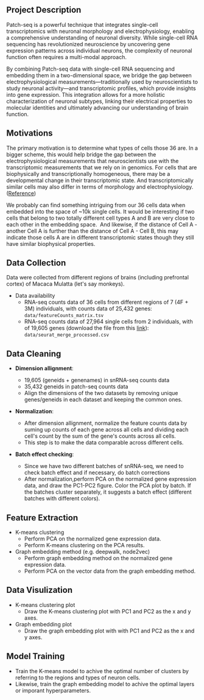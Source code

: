 ## Project Description
Patch-seq is a powerful technique that integrates single-cell transcriptomics with neuronal morphology and electrophysiology, enabling a comprehensive understanding of neuronal diversity. While single-cell RNA sequencing has revolutionized neuroscience by uncovering gene expression patterns across individual neurons, the complexity of neuronal function often requires a multi-modal approach. 

By combining Patch-seq data with single-cell RNA sequencing and embedding them in a two-dimensional space, we bridge the gap between electrophysiological measurements—traditionally used by neuroscientists to study neuronal activity—and transcriptomic profiles, which provide insights into gene expression. This integration allows for a more holistic characterization of neuronal subtypes, linking their electrical properties to molecular identities and ultimately advancing our understanding of brain function.

## Motivations
The primary motivation is  to determine what types of cells those 36 are. In a bigger scheme, this would help bridge the gap between the electrophysiological measurements that neuroscientists use with the transcriptomic measurements that we rely on in genomics. 
For cells that are biophysically and transcriptionally homogeneous, there may be a developmental change in their transcriptomic state. And transcriptomically similar cells may also differ in terms of morphology and electrophysiology.  ([Reference](https://www.jneurosci.org/content/41/5/937))

We probably can find something intriguing from our 36 cells data when embedded into the space of ~10k single cells. It would be interesting if two cells that belong to two totally different cell types A and B are very close to each other in the embedding space. 
And likewise, if the distance of Cell A - another Cell A is further than the distance of Cell A - Cell B, this may indicate those cells A are in different transcriptomic states though they still have similar biophysical properties. 


## Data Collection
Data were collected from different regions of brains (including prefrontal cortex) of Macaca Mulatta (let's say monkeys). 
* Data availability
	* RNA-seq counts data of 36 cells from different regions of 7 (4F + 3M) individuals, with counts data of 25,432 genes: `data/featureCounts_matrix.tsv`
	* RNA-seq counts data of 27,964 single cells from 2 individuals, with  of 19,605 genes (download the file from this [link](https://drive.google.com/file/d/17wdUNMDrk_AGIX44MOa9itZobufrxgy8/view?usp=drive_link)): `data/seurat_merge_processed.csv`

## Data Cleaning
- **Dimension allignment**: 
	- 19,605 (geneids + genenames) in snRNA-seq counts data
	- 35,432 geneids in patch-seq counts data
    - Align the dimensions of the two datasets by removing unique genes/geneids in each dataset and keeping the common ones. 

- **Normalization**: 
    - After dimension allignment, normalize the feature counts data by suming up counts of each gene across all cells and dividing each cell's count by the sum of the gene's counts across all cells. 
    - This step is to make the data comparable across different cells.

- **Batch effect checking**: 
    - Since we have two different batches of snRNA-seq, we need to check batch effect and if necessary, do batch corrections
	- After normalization,perform PCA on the normalized gene expression data, and draw the PC1-PC2 figure. Color the PCA plot by batch. If the batches cluster separately, it suggests a batch effect (different batches with different colors). 

## Feature Extraction
- K-means clustering
    - Perform PCA on the normalized gene expression data.
    - Perform K-means clustering on the PCA results.
- Graph embedding method (e.g. deepwalk, node2vec)
    - Perform graph embedding method on the normalized gene expression data.
    - Perform PCA on the vector data from the graph embedding method.

## Data Visulization
- K-means clustering plot
    - Draw the K-means clustering plot with PC1 and PC2 as the x and y axes.
- Graph embedding plot
    - Draw the graph embedding plot with with PC1 and PC2 as the x and y axes.

## Model Training
- Train the K-means model to achive the optimal number of clusters by referring to the regions and types of neuron cells. 
- Likewise, train the graph embedding model to achive the optimal layers or imporant hyperparameters. 


